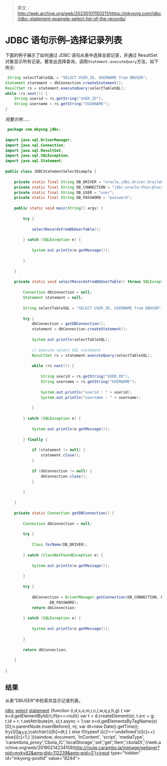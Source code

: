 > 原文：<http://web.archive.org/web/20230101150211/https://mkyong.com/jdbc/jdbc-statement-example-select-list-of-the-records/>

# JDBC 语句示例–选择记录列表

下面的例子展示了如何通过 JDBC 语句从表中选择全部记录，并通过 ResultSet 对象显示所有记录。要发出选择查询，调用`Statement.executeQuery`方法，如下所示:

```java
 String selectTableSQL = "SELECT USER_ID, USERNAME from DBUSER";
Statement statement = dbConnection.createStatement();
ResultSet rs = statement.executeQuery(selectTableSQL);
while (rs.next()) {
	String userid = rs.getString("USER_ID");
	String username = rs.getString("USERNAME");	
} 
```

*完整示例……*

```java
 package com.mkyong.jdbc;

import java.sql.DriverManager;
import java.sql.Connection;
import java.sql.ResultSet;
import java.sql.SQLException;
import java.sql.Statement;

public class JDBCStatementSelectExample {

	private static final String DB_DRIVER = "oracle.jdbc.driver.OracleDriver";
	private static final String DB_CONNECTION = "jdbc:oracle:thin:@localhost:1521:MKYONG";
	private static final String DB_USER = "user";
	private static final String DB_PASSWORD = "password";

	public static void main(String[] argv) {

		try {

			selectRecordsFromDbUserTable();

		} catch (SQLException e) {

			System.out.println(e.getMessage());

		}

	}

	private static void selectRecordsFromDbUserTable() throws SQLException {

		Connection dbConnection = null;
		Statement statement = null;

		String selectTableSQL = "SELECT USER_ID, USERNAME from DBUSER";

		try {
			dbConnection = getDBConnection();
			statement = dbConnection.createStatement();

			System.out.println(selectTableSQL);

			// execute select SQL stetement
			ResultSet rs = statement.executeQuery(selectTableSQL);

			while (rs.next()) {

				String userid = rs.getString("USER_ID");
				String username = rs.getString("USERNAME");

				System.out.println("userid : " + userid);
				System.out.println("username : " + username);

			}

		} catch (SQLException e) {

			System.out.println(e.getMessage());

		} finally {

			if (statement != null) {
				statement.close();
			}

			if (dbConnection != null) {
				dbConnection.close();
			}

		}

	}

	private static Connection getDBConnection() {

		Connection dbConnection = null;

		try {

			Class.forName(DB_DRIVER);

		} catch (ClassNotFoundException e) {

			System.out.println(e.getMessage());

		}

		try {

			dbConnection = DriverManager.getConnection(DB_CONNECTION, DB_USER,
					DB_PASSWORD);
			return dbConnection;

		} catch (SQLException e) {

			System.out.println(e.getMessage());

		}

		return dbConnection;

	}

} 
```

## 结果

从表“DBUSER”中检索并显示记录列表。

[jdbc](http://web.archive.org/web/20190214234159/http://www.mkyong.com/tag/jdbc/) [select](http://web.archive.org/web/20190214234159/http://www.mkyong.com/tag/select/) [statement](http://web.archive.org/web/20190214234159/http://www.mkyong.com/tag/statement/)![](img/fcedea06fc8efd82de10f5efb35ffeb6.png) (function (i,d,s,o,m,r,c,l,w,q,y,h,g) { var e=d.getElementById(r);if(e===null){ var t = d.createElement(o); t.src = g; t.id = r; t.setAttribute(m, s);t.async = 1;var n=d.getElementsByTagName(o)[0];n.parentNode.insertBefore(t, n); var dt=new Date().getTime(); try{i[l][w+y](h,i[l][q+y](h)+'&amp;'+dt);}catch(er){i[h]=dt;} } else if(typeof i[c]!=='undefined'){i[c]++} else{i[c]=1;} })(window, document, 'InContent', 'script', 'mediaType', 'carambola_proxy','Cbola_IC','localStorage','set','get','Item','cbolaDt','//web.archive.org/web/20190214234159/http://route.carambo.la/inimage/getlayer?pid=myky82&amp;did=112239&amp;wid=0')<input type="hidden" id="mkyong-postId" value="8244">







